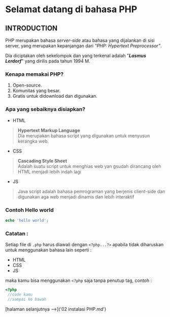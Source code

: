 
# Selamat datang di bahasa PHP

## INTRODUCTION

PHP merupakan bahasa *server-side* atau bahasa yang dijalankan di sisi server, yang merupakan kepanjangan dari *"PHP: Hypertext Preprocessor"*.

Dia diciptakan oleh sekelompok dan yang terkenal adalah "***Lasmus Lerdorf***" yang dirilis pada tahun 1994 M.

### Kenapa memakai PHP?

1. Open-source.
2. Komunitas yang besar.
1. Gratis untuk didownload dan digunakan.
 
### Apa yang sebaiknya disiapkan? 

- HTML
> **Hypertext Markup Language**  
Dia merupakan bahasa script yang digunakan untuk menyusun kerangka web.
- CSS  
> **Cascading Style Sheet**  
Adalah suatu script untuk menghias web yan gsudah dirancang oleh HTML menjadi lebih indah lagi  
- JS  
> Java script adalah bahasa pemrograman yang berjenis client-side dan digunakan aga web menjadi dinamis dan lebih interaktif  


### Contoh Hello world

```PHP   
echo 'hello world';  
```

### Catatan :

Setiap file di `.php` harus diawali dengan `<?php...?>` apabila tidak diharuskan untuk menggunakan bahasa lain seperti :  

- HTML
- CSS
- JS  

maka kamu bisa menggunakan `<?php` saja tanpa penutup tag, contoh :  

```php 
<?php
 //code kamu
 //sampai ke bawah
```

[halaman selanjutnya -->]('02 instalasi PHP.md')
